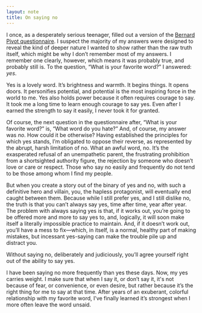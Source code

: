 ```yaml
---
layout: note
title: On saying no
---
```


I once, as a desperately serious teenager, filled out a version of the [Bernard Pivot questionnaire](http://www.philo5.com/Penser%20par%20soi-meme/QuestionnaireBernardPivot.htm). I suspect the majority of my answers were designed to reveal the kind of deeper nature I wanted to show rather than the raw truth itself, which might be why I don’t remember most of my answers. I remember one clearly, however, which means it was probably true, and probably still is. To the question, “What is your favorite word?” I answered: _yes_.

Yes is a lovely word. It’s brightness and warmth. It begins things. It opens doors. It personifies potential, and potential is the most inspiring force in the world to me. Yes also holds power because it often requires courage to say. It took me a long time to learn enough courage to say yes. Even after I earned the strength to say it easily, I never took it for granted.

Of course, the next question in the questionnaire after, “What is your favorite word?” is, “What word do you hate?” And, of course, my answer was _no_. How could it be otherwise? Having established the principles for which yes stands, I’m obligated to oppose their reverse, as represented by the abrupt, harsh limitation of no. What an awful word, no. It’s the exasperated refusal of an unempathetic parent, the frustrating prohibition from a shortsighted authority figure, the rejection by someone who doesn’t love or care or respect. Those who say no easily and frequently do not tend to be those among whom I find my people.

But when you create a story out of the binary of yes and no, with such a definitive hero and villain, you, the hapless protagonist, will eventually end caught between them. Because while I still prefer yes, and I still dislike no, the truth is that you can’t always say yes, time after time, year after year. The problem with always saying yes is that, if it works out, you’re going to be offered more and more to say yes to, and, logically, it will soon make itself a literally impossible practice to maintain. And, if it doesn’t work out, you’ll have a mess to fix—which, in itself, is a normal, healthy part of making mistakes, but incessant yes-saying can make the trouble pile up and distract you.

Without saying no, deliberately and judiciously, you’ll agree yourself right out of the ability to say yes.

I have been saying no more frequently than yes these days. Now, my yes carries weight. I make sure that when I say it, or don’t say it, it's not because of fear, or convenience, or even desire, but rather because it’s the right thing for me to say at that time. After years of an exuberant, colorful relationship with my favorite word, I’ve finally learned it’s strongest when I more often leave the word unsaid.
